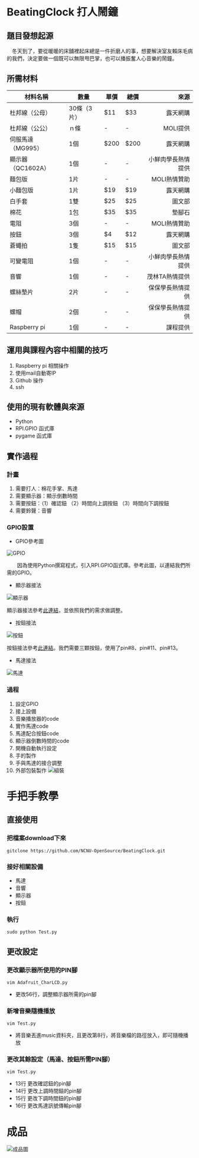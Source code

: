 # BeatingClock 打人鬧鐘

## 題目發想起源
  　冬天到了，要從暖暖的床舖裡起床總是一件折磨人的事，想要解決室友賴床毛病的我們，決定要做一個既可以無限甩巴掌，也可以播振奮人心音樂的鬧鐘。

## 所需材料
 材料名稱 | 數量 | 單價 | 總價 | 來源
------------ | ------------- | -------------| -------------| -------------:|
杜邦線（公母）|			30條（3片）|			$11|			$33|			露天網購|
杜邦線（公公）|			ｎ條|			-|			-|			MOLI提供|
伺服馬達（MG995）|			1個|			$200|			$200|			露天網購|
顯示器（QC1602A）|			1個|			-|			-|			小鮮肉學長熱情提供|
麵包版|			1片|			-|			-|			MOLI熱情贊助|
小麵包版|			1片|			$19|			$19|			露天網購|
白手套|			1雙|			$25|			$25|		  圖文部|
棉花|			1包|			$35|			$35|			墊腳石|
電阻|			3個|			-|			-|			MOLI熱情贊助|
按鈕|			3個|			$4|			$12|			露天網購|
蒼蠅拍|			1隻|			$15|			$15|			圖文部|
可變電阻|			1個|			-|			-|			小鮮肉學長熱情提供|
音響|			1個|			-|			-|			茂林TA熱情提供|
螺絲墊片|			2片|			-|			-|			保保學長熱情提供|
螺帽|			2個|			-|			-|			保保學長熱情提供|
Raspberry pi|			1個|			-|			-|			課程提供|

## 運用與課程內容中相關的技巧
 1. Raspberry pi 相關操作
 2. 使用mail自動寄IP
 3. Github 操作
 4. ssh

## 使用的現有軟體與來源
 - Python
 - RPI.GPIO 函式庫
 - pygame 函式庫



## 實作過程
### 計畫
 1. 需要打人：棉花手掌、馬達
 2. 需要顯示器：顯示倒數時間
 3. 需要按鈕：（1）確認鈕 （2）時間向上調按鈕 （3）時間向下調按鈕
 4. 需要鈴聲：音響

### GPIO設置

 - GPIO參考圖

 ![GPIO](https://github.com/NCNU-OpenSource/BeatingClock/raw/master/image/GPIO參考.png)

　　因為使用Python撰寫程式，引入RPI.GPIO函式庫。參考此圖，以連結我們所需的GPIO。
 - 顯示器接法

 ![顯示器](https://github.com/NCNU-OpenSource/BeatingClock/raw/master/image/顯示器連結.png)

 顯示器接法參考[此連結](http://raspberrypi.powersbrewery.com/project-10-16x2-lcd-alarm-clock-with-buzzer)，並依照我們的需求做調整。
 - 按鈕接法

 ![按鈕](https://github.com/NCNU-OpenSource/BeatingClock/raw/master/image/按鈕連結.jpg)

 按鈕接法參考[此連結](https://sites.google.com/site/raspberrypidiy/basic/gpioinput)。我們需要三顆按鈕，使用了pin#8、pin#11、pin#13。
 - 馬達接法

  ![馬達](https://github.com/NCNU-OpenSource/BeatingClock/raw/master/image/馬達連結.png)

### 過程
 1. 設定GPIO
 2. 接上設備
 3. 音樂播放器的code
 4. 實作馬達code
 5. 馬達配合按鈕code
 6. 顯示器倒數時間的code
 7. 開機自動執行設定
 8. 手的製作
 9. 手與馬達的接合調整
 10. 外部包裝製作
   ![組裝](https://github.com/NCNU-OpenSource/BeatingClock/raw/master/image/組裝.jpg)

# 手把手教學

## 直接使用

### 把檔案download下來
```
gitclone https://github.com/NCNU-OpenSource/BeatingClock.git
```
### 接好相關設備
 - 馬達
 - 音響
 - 顯示器
 - 按鈕

### 執行
```
sudo python Test.py
```

## 更改設定

### 更改顯示器所使用的PIN腳
```
vim Adafruit_CharLCD.py
```
 - 更改56行，調整顯示器所需的pin腳

### 新增音樂隨機播放
```
vim Test.py
```
 - 將音樂丟進music資料夾，且更改第8行，將音樂檔的路徑放入，即可隨機播放

### 更改其餘設定（馬達、按鈕所需PIN腳）
```
vim Test.py
```
 - 13行 更改確認鈕的pin腳
 - 14行 更改上調時間鈕的pin腳
 - 15行 更改下調時間鈕的pin腳
 - 16行 更改馬達訊號傳輸pin腳  

# 成品
   ![成品圖](https://github.com/NCNU-OpenSource/BeatingClock/raw/master/image/成品圖.jpg)
